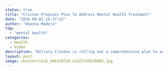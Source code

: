 ```yaml
---
status: true
title: "Clinton Proposes Plan To Address Mental Health Treatment"
date: "2016-09-01 14:37:22"
author: "Deanna Madera"
tag:
  - "mental health"
categories:
  - Health
  - Video
description: "Hillary Clinton is rolling out a comprehensive plan to address millions of Americans coping with mental illness."
layout: post
image: shutterstock_466320710-e1472765570982.jpg
---
```


<div wibbitz="wbtz-static-embed" wibbitz-autoplay="true" wibbitz-clip-id="bf6c31c8f94b44f5c83265f53734fd5dc" wibbitz-next="auto"></div><script>(function(d, s, id) {
	if (d.getElementById(id)) return;
	var js = d.createElement(s); js.id = id;
	js.src = '//cdn4.wibbitz.com/static.js';
	d.getElementsByTagName('body')[0].appendChild(js);
}(document, 'script', 'wibbitz-static-embed'));</script>
